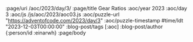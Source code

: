 :page/uri /aoc/2023/day/3/
:page/title Gear Ratios
:aoc/year 2023
:aoc/day 3
:aoc/js /js/aoc/2023/aoc03.js
:aoc/puzzle-url "https://adventofcode.com/2023/day/3"
:aoc/puzzle-timestamp #time/ldt "2023-12-03T00:00:00"
:blog-post/tags [:aoc]
:blog-post/author {:person/id :einarwh}
:page/body

<!-- # Einar W. Høst -->

